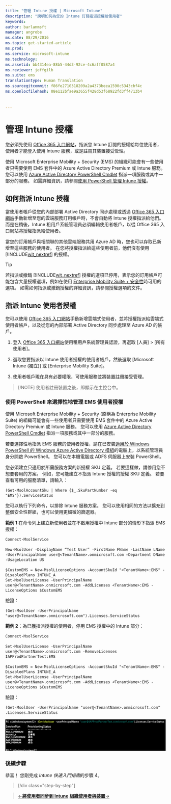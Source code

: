 ```yaml
---
title: "管理 Intune 授權 | Microsoft Intune"
description: "說明如何為您的 Intune 訂閱指派授權給使用者"
keywords: 
author: barlanmsft
manager: angrobe
ms.date: 08/29/2016
ms.topic: get-started-article
ms.prod: 
ms.service: microsoft-intune
ms.technology: 
ms.assetid: bb4314ea-88b5-44d3-92ce-4c6aff0587a4
ms.reviewer: jeffgilb
ms.suite: ems
translationtype: Human Translation
ms.sourcegitcommit: f86fe2710318209a2a4373beea1590c5343cbf4c
ms.openlocfilehash: 08e112bfae9a3655f428d53f68922fd3ff4713b4


---
```


# 管理 Intune 授權
您必須先使用 [Office 365 入口網站](http://go.microsoft.com/fwlink/p/?LinkId=698854)，指派您 Intune 訂閱的授權給每位使用者，使用者才能登入使用 Intune 服務，或是註冊其裝置接受管理。

使用 Microsoft Enterprise Mobility + Security (EMS) 的組織可能會有一些使用者只需要使用 EMS 套件中的 Azure Active Directory Premium 或 Intune 服務。 您可以使用 [Azure Active Directory PowerShell Cmdlet](https://msdn.microsoft.com/library/jj151815.aspx) 指派一項服務或其中一部分的服務。 如需詳細資訊，請參閱[使用 PowerShell 管理 Intune 授權](start-with-a-paid-subscription-to-microsoft-intune-step-4-posh.md)。

## 如何指派 Intune 授權
當使用者帳戶從您的內部部署 Active Directory 同步處理或透過 [Office 365 入口網站](http://go.microsoft.com/fwlink/p/?LinkId=698854)手動新增至您的雲端服務訂用帳戶時，不會自動將 Intune 授權指派給他們。 而是在稍後，Intune 租用戶系統管理員必須編輯使用者帳戶，以從 Office 365 入口網站將授權指派給使用者。

當您的訂用帳戶與相關聯的其他雲端服務共用 Azure AD 時，您也可以存取已新增至這些服務的使用者。 在您將授權指派給這些使用者前，他們沒有使用 [!INCLUDE[wit_nextref](../includes/wit_nextref_md.md)] 的授權。

> [!TIP]
> 若指派或撤銷 [!INCLUDE[wit_nextref](../includes/wit_nextref_md.md)] 授權的選項已停用，表示您的訂用帳戶可能包含大量授權選項，例如在使用 [Enterprise Mobility Suite + 安全性](https://www.microsoft.com/en-us/server-cloud/enterprise-mobility/overview.aspx)時可用的選項。 如需如何指派或撤銷授權的詳細資訊，請參閱授權選項的文件。

## 指派 Intune 使用者授權

您可以使用 [Office 365 入口網站](http://go.microsoft.com/fwlink/p/?LinkId=698854)手動新增雲端式使用者，並將授權指派給雲端式使用者帳戶，以及從您的內部部署 Active Directory 同步處理至 Azure AD 的帳戶。

1.  登入 [Office 365 入口網站](http://go.microsoft.com/fwlink/p/?LinkId=698854)使用租用戶系統管理員認證，再選取 [人員]  >  [所有使用者]。

2.  選取您要指派以 Intune 使用者授權的使用者帳戶，然後選取 [Microsoft Intune (獨立)] 或 [Enterprise Mobility Suite]。

3.  使用者帳戶現在具有必要權限，可使用服務並將裝置註冊接受管理。

> [!NOTE] 使用者註冊裝置之後，即顯示在主控台中。 

### 使用 PowerShell 來選擇性地管理 EMS 使用者授權
使用 Microsoft Enterprise Mobility + Security (原稱為 Enterprise Mobility Suite) 的組織可能會有一些使用者只需要使用 EMS 套件中的 Azure Active Directory Premium 或 Intune 服務。 您可以使用 [Azure Active Directory PowerShell Cmdlet](https://msdn.microsoft.com/library/jj151815.aspx) 指派一項服務或其中一部分的服務。

若要選擇性地指派 EMS 服務的使用者授權，請在已安裝[適用於 Windows PowerShell 的 Windows Azure Active Directory 模組](https://msdn.microsoft.com/library/jj151815.aspx#bkmk_installmodule)的電腦上，以系統管理員身分開啟 PowerShell。 您可以在本機電腦或 ADFS 伺服器上安裝 PowerShell。

您必須建立只適用於所需服務方案的新授權 SKU 定義。 若要這樣做，請停用您不想要套用的方案。 例如，您可能建立不指派 Intune 授權的授權 SKU 定義。 若要查看可用的服務清單，請輸入︰

    (Get-MsolAccountSku | Where {$_.SkuPartNumber -eq "EMS"}).ServiceStatus

您可以執行下列命令，以排除 Intune 服務方案。 您可以使用相同的方法以擴充到整個安全性群組，也可以使用更細微的篩選器。

**範例 1** 在命令列上建立新使用者並在不啟用授權中 Intune 部分的情形下指派 EMS 授權：

    Connect-MsolService

    New-MsolUser -DisplayName “Test User” -FirstName FName -LastName LName -UserPrincipalName user@<TenantName>.onmicrosoft.com –Department DName -UsageLocation US

    $CustomEMS = New-MsolLicenseOptions -AccountSkuId "<TenantName>:EMS" -DisabledPlans INTUNE_A
    Set-MsolUserLicense -UserPrincipalName user@<TenantName>.onmicrosoft.com -AddLicenses <TenantName>:EMS -LicenseOptions $CustomEMS


驗證：

    (Get-MsolUser -UserPrincipalName "user@<TenantName>.onmicrosoft.com").Licenses.ServiceStatus

**範例 2**：為已獲指派授權的使用者，停用 EMS 授權中的 Intune 部分：

    Connect-MsolService

    Set-MsolUserLicense -UserPrincipalName user@<TenantName>.onmicrosoft.com -RemoveLicenses IAPProdPartnerTest:EMS

    $CustomEMS = New-MsolLicenseOptions -AccountSkuId "<TenantName>:EMS" -DisabledPlans INTUNE_A
    Set-MsolUserLicense -UserPrincipalName user@<TenantName>.onmicrosoft.com -AddLicenses <TenantName>:EMS -LicenseOptions $CustomEMS

驗證：

    (Get-MsolUser -UserPrincipalName "user@<TenantName>.onmicrosoft.com" .Licenses.ServiceStatus

![PoSH-AddLic-Verify](./media/posh-addlic-verify.png)

### 後續步驟
恭喜！ 您剛完成 *Intune 快速入門指南*的步驟 4。
>[!div class="step-by-step"]

>[&larr;**將使用者同步到 Intune**](.\start-with-a-paid-subscription-to-microsoft-intune-step-2.md)     [**組織使用者與裝置**&rarr;](.\start-with-a-paid-subscription-to-microsoft-intune-step-5.md)  



<!--HONumber=Sep16_HO3-->


